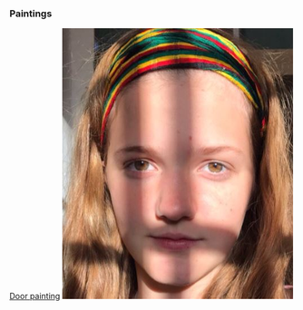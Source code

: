 ### Paintings      
<a href="http://danbleed.github.io/zoeArt/door.md">Door painting</a>
![Zoe Bleed](zoe.jpg)

